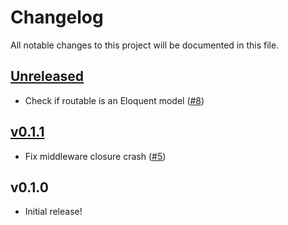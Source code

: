 # Changelog

All notable changes to this project will be documented in this file.

## [Unreleased](https://github.com/laravel/wayfinder/compare/v0.1.1...HEAD)

-   Check if routable is an Eloquent model ([#8](https://github.com/laravel/wayfinder/pull/8))

## [v0.1.1](https://github.com/laravel/wayfinder/compare/v0.1.0...v0.1.1)

-   Fix middleware closure crash ([#5](https://github.com/laravel/wayfinder/pull/5))

## v0.1.0

-   Initial release!
